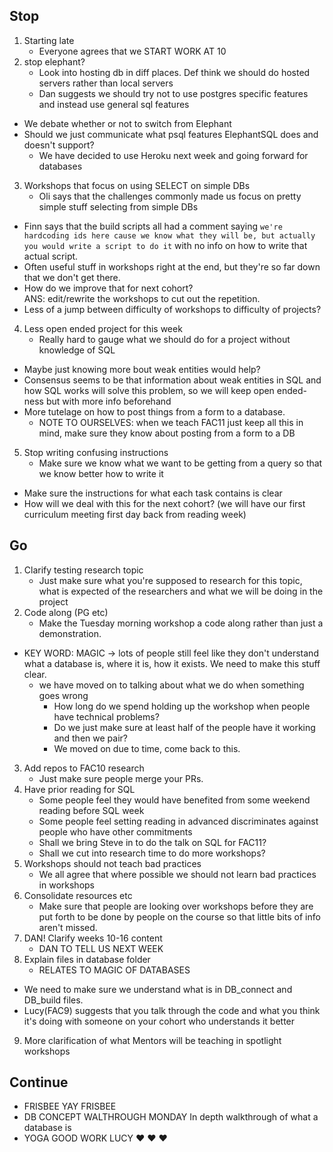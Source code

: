 ## Stop
1. Starting late
	+ Everyone agrees that we START WORK AT 10
2. stop elephant?
	+ Look into hosting db in diff places. Def think we should do hosted servers rather than local servers
	+ Dan suggests we should try not to use postgres specific features and instead use general sql features
  + We debate whether or not to switch from Elephant
  + Should we just communicate what psql features ElephantSQL does and doesn't support?
	+ We have decided to use Heroku next week and going forward for databases
3. Workshops that focus on using SELECT on simple DBs
	+ Oli says that the challenges commonly made us focus on pretty simple stuff selecting from simple DBs
  + Finn says that the build scripts all had a comment saying `we're hardcoding ids here cause we know what they will be, but actually you would write a script to do it` with no info on how to write that actual script.
  + Often useful stuff in workshops right at the end, but they're so far down that we don't get there.
  + How do we improve that for next cohort?  
	ANS: edit/rewrite the workshops to cut out the repetition.
  + Less of a jump between difficulty of workshops to difficulty of projects?
4. Less open ended project for this week
	+ Really hard to gauge what we should do for a project without knowledge of SQL
  + Maybe just knowing more bout weak entities would help?
  + Consensus seems to be that information about weak entities in SQL and how SQL works will solve this problem, so we will keep open ended-ness but with more info beforehand
  + More tutelage on how to post things from a form to a database.  
	+ NOTE TO OURSELVES: when we teach FAC11 just keep all this in mind, make sure they know about posting from a form to a DB
5. Stop writing confusing instructions
	+ Make sure we know what we want to be getting from a query so that we know better how to write it
  + Make sure the instructions for what each task contains is clear
  + How will we deal with this for the next cohort? (we will have our first curriculum meeting first day back from reading week)

## Go
1. Clarify testing research topic
	+ Just make sure what you're supposed to research for this topic, what is expected of the researchers and what we will be doing in the project
2. Code along (PG etc)
	+ Make the Tuesday morning workshop a code along rather than just a demonstration.
  + KEY WORD: MAGIC -> lots of people still feel like they don't understand what a database is, where it is, how it exists. We need to make this stuff clear.
    * we have moved on to talking about what we do when something goes wrong
    	* How long do we spend holding up the workshop when people have technical problems?
		* Do we just make sure at least half of the people have it working and then we pair?
		* We moved on due to time, come back to this.
3. Add repos to FAC10 research
	+ Just make sure people merge your PRs.
4. Have prior reading for SQL
	+ Some people feel they would have benefited from some weekend reading before SQL week
	+ Some people feel setting reading in advanced discriminates against people who have other commitments
	+ Shall we bring Steve in to do the talk on SQL for FAC11?
	+ Shall we cut into research time to do more workshops?
5. Workshops should not teach bad practices
	+ We all agree that where possible we should not learn bad practices in workshops
6. Consolidate resources etc
	+ Make sure that people are looking over workshops before they are put forth to be done by people on the course so that little bits of info aren't missed.
7. DAN! Clarify weeks 10-16 content
	+ DAN TO TELL US NEXT WEEK
8. Explain files in database folder
	+ RELATES TO MAGIC OF DATABASES
  + We need to make sure we understand what is in DB_connect and DB_build files.
  + Lucy(FAC9) suggests that you talk through the code and what you think it's doing with someone on your cohort who understands it better
9. More clarification of what Mentors will be teaching in spotlight workshops

## Continue
* FRISBEE
	YAY FRISBEE
* DB CONCEPT WALTHROUGH MONDAY
	In depth walkthrough of what a database is
* YOGA
	GOOD WORK LUCY :heart: :heart: :heart:
